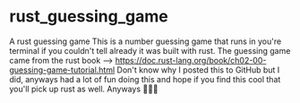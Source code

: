# rust_guessing_game
A rust guessing game
This is a number guessing game that runs in you're terminal if you couldn't tell already it was built with rust.
The guessing game came from the rust book 
--> https://doc.rust-lang.org/book/ch02-00-guessing-game-tutorial.html
Don't know why I posted this to GitHub but I did, anyways had a lot of fun doing this and hope if you find this cool that you'll pick up rust as well.
Anyways 🦀🦀🦀
